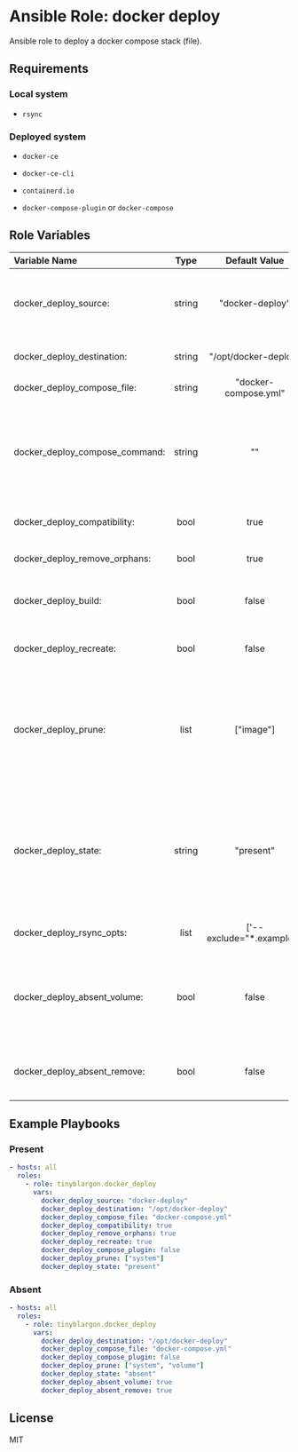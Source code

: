 # Ansible Role: docker deploy

Ansible role to deploy a docker compose stack (file).

## Requirements

### Local system

- `rsync`

### Deployed system

- `docker-ce`
- `docker-ce-cli`
- `containerd.io`

- `docker-compose-plugin` or `docker-compose`

## Role Variables

| **Variable Name**             | **Type**| **Default Value**        | **Description**|
| :-----------------------------| :------:| :-----------------------:| :--------------|
| docker_deploy_source:         | string  | "docker-deploy"          | The local directory containing the docker deployment and compose file. This directory is relative to the main playbooks directory.|
| docker_deploy_destination:    | string  | "/opt/docker-deploy"     | The destination folder the deployment should be cloned to.|
| docker_deploy_compose_file:   | string  | "docker-compose.yml"     | The name of the docker compose file to bring up.|
| docker_deploy_compose_command:| string  | ""                       | Specify the command that should be used for docker compose, this can either be `docker-compose`, `docker compose` or the full path to the compose executable. When this setting is empty an attempt is made to detect the installed compose edition.|
| docker_deploy_compatibility:  | bool    | true                     | Enable the `--compatibility` flag when bringing up the compose file.|
| docker_deploy_remove_orphans: | bool    | true                     | Enable the `--remove-orphans` flag when bringing up the compose file.|
| docker_deploy_build:          | bool    | false                    | Enable the `--build` flag when any of the files in `docker_deploy_source:` have changed.|
| docker_deploy_recreate:       | bool    | false                    | Enable the `--force-recreate` flag when any of the files in `docker_deploy_source:` have changed.|
| docker_deploy_prune:          | list    | ["image"]                | Which prune commands should be executed after a change was made to the compose deployment. The value can be a combination of any of the following options `"builder"`, `"container"`, `"image"`, `"network"`, `"system"`, `"volume"`.|
| docker_deploy_state:          | string  | "present"                | When `"present"` the `docker_deploy_source:` wil be synced to the `docker_deploy_destination:` and the `docker_deploy_compose_file:` will be brought up. When `"absent"` the `docker_deploy_compose_file:` in `docker_deploy_destination:` will be brought down.|
| docker_deploy_rsync_opts:     | list    | ['--exclude="*.example"']| Specify additional rsync options by passing in an array.|
| docker_deploy_absent_volume:  | bool    | false                    | Only applies when `docker_deploy_state:` is `"absent"`. Enables the --volumes flag when bringing down the compose file, this will delete all volumes that are specified in the compose file. |
| docker_deploy_absent_remove:  | bool    | false                    | Only applies when `docker_deploy_state:` is `"absent"`. when `true` the `docker_deploy_destination:` will be deleted. |

## Example Playbooks

### Present

```yaml
- hosts: all
  roles:
    - role: tinyblargon.docker_deploy
      vars:
        docker_deploy_source: "docker-deploy"
        docker_deploy_destination: "/opt/docker-deploy"
        docker_deploy_compose_file: "docker-compose.yml"
        docker_deploy_compatibility: true
        docker_deploy_remove_orphans: true
        docker_deploy_recreate: true
        docker_deploy_compose_plugin: false
        docker_deploy_prune: ["system"]
        docker_deploy_state: "present"
```

### Absent

```yaml
- hosts: all
  roles:
    - role: tinyblargon.docker_deploy
      vars:
        docker_deploy_destination: "/opt/docker-deploy"
        docker_deploy_compose_file: "docker-compose.yml"
        docker_deploy_compose_plugin: false
        docker_deploy_prune: ["system", "volume"]
        docker_deploy_state: "absent"
        docker_deploy_absent_volume: true
        docker_deploy_absent_remove: true
```

## License

MIT
